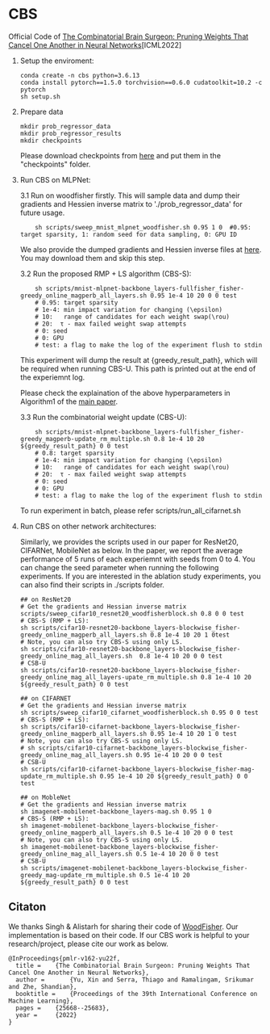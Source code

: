 # CBS
Official Code of [The Combinatorial Brain Surgeon: Pruning Weights That Cancel One Another in Neural Networks](https://proceedings.mlr.press/v162/yu22f.html)[ICML2022]

1. Setup the enviroment:
    ```
    conda create -n cbs python=3.6.13
    conda install pytorch==1.5.0 torchvision==0.6.0 cudatoolkit=10.2 -c pytorch
    sh setup.sh
    ```
2. Prepare data
    ```
    mkdir prob_regressor_data
    mkdir prob_regressor_results
    mkdir checkpoints
    ```
    Please download checkpoints from [here](https://drive.google.com/drive/folders/18ix239cy261ug_IGZbhtYKPzkkniTyee?usp=sharing) and put them in the "checkpoints" folder. 

3. Run CBS on MLPNet:

    3.1 Run on woodfisher firstly. This will sample data and dump their gradients and Hessien inverse matrix to './prob_regressor_data' for future usage.
        
    ```
        sh scripts/sweep_mnist_mlpnet_woodfisher.sh 0.95 1 0  #0.95: target sparsity, 1: random seed for data sampling, 0: GPU ID
    ```
    We also provide the dumped gradients and Hessien inverse files at [here](https://drive.google.com/drive/folders/1utO0xasvMyzIRrXSHhtp_kwBR9mKVKhD?usp=sharing). You may download them and skip this step.   
 
    3.2 Run the proposed RMP + LS algorithm (CBS-S):

    ```
        sh scripts/mnist-mlpnet-backbone_layers-fullfisher_fisher-greedy_online_magperb_all_layers.sh 0.95 1e-4 10 20 0 0 test
        # 0.95: target sparsity
        # 1e-4: min impact variation for changing (\epsilon)
        # 10:   range of candidates for each weight swap(\rou)
        # 20:  τ - max failed weight swap attempts
        # 0: seed
        # 0: GPU
        # test: a flag to make the log of the experiment flush to stdin
    ```
       
    This experiment will dump the result at {greedy_result_path}, which will be required when running CBS-U. This path is printed out at the end of the experiemnt log. 

    Please check the explaination of the above hyperparameters in Algorithm1 of the [main paper](https://proceedings.mlr.press/v162/yu22f/yu22f.pdf).

    3.3 Run the combinatorial weight update (CBS-U):
    ```
        sh scripts/mnist-mlpnet-backbone_layers-fullfisher_fisher-greedy_magperb-update_rm_multiple.sh 0.8 1e-4 10 20  ${greedy_result_path} 0 0 test
        # 0.8: target sparsity
        # 1e-4: min impact variation for changing (\epsilon)
        # 10:   range of candidates for each weight swap(\rou)
        # 20:  τ - max failed weight swap attempts
        # 0: seed
        # 0: GPU
        # test: a flag to make the log of the experiment flush to stdin
    ```

    To run experiment in batch, please refer scripts/run_all_cifarnet.sh

4. Run CBS on other network architectures:

    Similarly, we provides the scripts used in our paper for ResNet20, CIFARNet, MobileNet as below. In the paper, we report the average performance of 5 runs of each experiemnt with seeds from 0 to 4. You can change the seed parameter when running the following experiments. If you are interested in the ablation study experiments, you can also find their scripts in ./scripts folder.

    ```
    ## on ResNet20
    # Get the gradients and Hessian inverse matrix
    scripts/sweep_cifar10_resnet20_woodfisherblock.sh 0.8 0 0 test
    # CBS-S (RMP + LS): 
    sh scripts/cifar10-resnet20-backbone_layers-blockwise_fisher-greedy_online_magperb_all_layers.sh 0.8 1e-4 10 20 1 0test 
    # Note, you can also try CBS-S using only LS. 
    sh scripts/cifar10-resnet20-backbone_layers-blockwise_fisher-greedy_online_mag_all_layers.sh  0.8 1e-4 10 20 0 0 test
    # CSB-U 
    sh scripts/cifar10-resnet20-backbone_layers-blockwise_fisher-greedy_online_mag_all_layers-upate_rm_multiple.sh 0.8 1e-4 10 20 ${greedy_result_path} 0 0 test

    ## on CIFARNET
    # Get the gradients and Hessian inverse matrix
    sh scripts/sweep_cifar10_cifarnet_woodfisherblock.sh 0.95 0 0 test
    # CBS-S (RMP + LS): 
    sh scripts/cifar10-cifarnet-backbone_layers-blockwise_fisher-greedy_online_magperb_all_layers.sh 0.95 1e-4 10 20 1 0 test
    # Note, you can also try CBS-S using only LS. 
    # sh scripts/cifar10-cifarnet-backbone_layers-blockwise_fisher-greedy_online_mag_all_layers.sh 0.95 1e-4 10 20 0 0 test
    # CSB-U    
    sh scripts/cifar10-cifarnet-backbone_layers-blockwise_fisher-mag-update_rm_multiple.sh 0.95 1e-4 10 20 ${greedy_result_path} 0 0 test 
    
    ## on MobleNet
    # Get the gradients and Hessian inverse matrix
    sh imagenet-mobilenet-backbone_layers-mag.sh 0.95 1 0
    # CBS-S (RMP + LS): 
    sh imagenet-mobilenet-backbone_layers-blockwise_fisher-greedy_online_magperb_all_layers.sh 0.5 1e-4 10 20 0 0 test
    # Note, you can also try CBS-S using only LS. 
    sh imagenet-mobilenet-backbone_layers-blockwise_fisher-greedy_online_mag_all_layers.sh 0.5 1e-4 10 20 0 0 test
    # CSB-U   
    sh scripts/imagenet-mobilenet-backbone_layers-blockwise_fisher-greedy_mag-update_rm_multiple.sh 0.5 1e-4 10 20 ${greedy_result_path} 0 0 test
    ``` 

## Citaton
We thanks Singh & Alistarh for sharing their code of [WoodFisher](https://github.com/IST-DASLab/WoodFisher). Our implementation is based on their code. If our CBS work is helpful to your research/project, please cite our work as below.

``` 
@InProceedings{pmlr-v162-yu22f,
  title =    {The Combinatorial Brain Surgeon: Pruning Weights That Cancel One Another in Neural Networks},
  author =       {Yu, Xin and Serra, Thiago and Ramalingam, Srikumar and Zhe, Shandian},
  booktitle =    {Proceedings of the 39th International Conference on Machine Learning},
  pages =    {25668--25683},
  year =     {2022}
}
``` 

